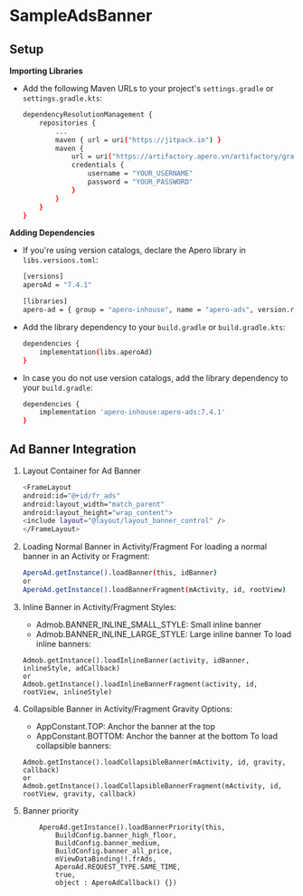 # SampleAdsBanner
## Setup
**Importing Libraries**
+ Add the following Maven URLs to your project's `settings.gradle` or `settings.gradle.kts`:
    ```bash
    dependencyResolutionManagement {
        repositories {
            ...
            maven { url = uri("https://jitpack.io") }
            maven {
                url = uri("https://artifactory.apero.vn/artifactory/gradle-release/")
                credentials {
                    username = "YOUR_USERNAME"
                    password = "YOUR_PASSWORD"
                }
            }
        }
    }
    ```

**Adding Dependencies**

- If you're using version catalogs, declare the Apero library in `libs.versions.toml`:
    ```bash
    [versions]
    aperoAd = "7.4.1"
    
    [libraries]
    apero-ad = { group = "apero-inhouse", name = "apero-ads", version.ref = "aperoAd" }
    ```
- Add the library dependency to your `build.gradle` or `build.gradle.kts`:
    ```bash
    dependencies {
        implementation(libs.aperoAd)
    }
    ```

- In case you do not use version catalogs, add the library dependency to your `build.gradle`:
    ``` bash
    dependencies {
        implementation 'apero-inhouse:apero-ads:7.4.1'
    }
    ```
## Ad Banner Integration

1. Layout Container for Ad Banner
    ```bash 
    <FrameLayout
    android:id="@+id/fr_ads"
    android:layout_width="match_parent"
    android:layout_height="wrap_content">
    <include layout="@layout/layout_banner_control" />
    </FrameLayout>  
    ```

2. Loading Normal Banner in Activity/Fragment
   For loading a normal banner in an Activity or Fragment:
    ```bash
    AperoAd.getInstance().loadBanner(this, idBanner)
    or
    AperoAd.getInstance().loadBannerFragment(mActivity, id, rootView)
    ```

3. Inline Banner in Activity/Fragment
    Styles:
      - Admob.BANNER_INLINE_SMALL_STYLE: Small inline banner
      - Admob.BANNER_INLINE_LARGE_STYLE: Large inline banner
    To load inline banners:
    ```
    Admob.getInstance().loadInlineBanner(activity, idBanner, inlineStyle, adCallback)
    or
    Admob.getInstance().loadInlineBannerFragment(activity, id, rootView, inlineStyle)
    ```
4. Collapsible Banner in Activity/Fragment
    Gravity Options:
      - AppConstant.TOP: Anchor the banner at the top
      - AppConstant.BOTTOM: Anchor the banner at the bottom
    To load collapsible banners:
    ```
    Admob.getInstance().loadCollapsibleBanner(mActivity, id, gravity, callback)
    or
    Admob.getInstance().loadCollapsibleBannerFragment(mActivity, id, rootView, gravity, callback)
    ```
5. Banner priority
    ```
        AperoAd.getInstance().loadBannerPriority(this,
            BuildConfig.banner_high_floor,
            BuildConfig.banner_medium,
            BuildConfig.banner_all_price,
            mViewDataBinding!!.frAds,
            AperoAd.REQUEST_TYPE.SAME_TIME,
            true,
            object : AperoAdCallback() {})
    ```








